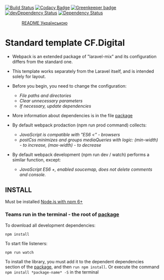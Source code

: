 [![Build Status](https://travis-ci.com/cf-digital-ukraine/default-html-template.svg?branch=master)](https://travis-ci.com/cf-digital-ukraine/default-html-template) [![Codacy Badge](https://api.codacy.com/project/badge/Grade/43d32cd89e5e42dabcef8c0ad6aeb5a7)](https://www.codacy.com/app/cf-digital-ukraine/default-html-template?utm_source=github.com&amp;utm_medium=referral&amp;utm_content=cf-digital-ukraine/default-html-template&amp;utm_campaign=Badge_Grade) [![Greenkeeper badge](https://badges.greenkeeper.io/cf-digital-ukraine/default-html-template.svg)](https://greenkeeper.io/) [![devDependency Status](https://david-dm.org/cf-digital-ukraine/default-html-template/dev-status.svg)](https://david-dm.org/cf-digital-ukraine/default-html-template#info=devDependencies) [![Dependency Status](https://david-dm.org/cf-digital-ukraine/default-html-template.svg)](https://david-dm.org/cf-digital-ukraine/default-html-template)
<p align="left">
  <img src="https://cdn.rawgit.com/hjnilsson/country-flags/master/svg/ua.svg" width="25px" height="10px">  
    <a href="./README.ua.md" title="CF.Digital git" style="vertical-align: middle;margin-left: 25px;">README Українською</a>
</p>

# Standard template CF.Digital

- Webpack is an extended package of "laravel-mix" and its configuration differs from the standard one.
- This template works separately from the Laravel itself, and is intended solely for layout.
- Before you begin, you need to change the configuration:
  - _File paths and directories_  
  - _Clear unnecessary parameters_  
  - _If necessary, update dependencies_  
 
- More information about dependencies is in the file [package](./package.json)  
- By default webpack prodaction (npm run prod command) collects:  
  - _JavaScript is compatible with "ES6 <" - browsers_  
  - _postCss minimizes and groups mediaQueries with logic: (min-width) - to increase, (max-width) - to decrease_  

- By default webpack development (npm run dev / watch) performs a similar function, except:
  - _JavaScript ES6 +, enabled soucemap, does not delete comments and console._  

## INSTALL

Must be installed [Node.js with npm 6+](https://nodejs.org/uk/download/)
### Teams run in the terminal - the root of [package](./package.json)  
To download all development dependencies:
```shell
npm install
```
To start file listeners:
```shell
npm run watch
```
  
To install the library, you must add it to the dependent dependencies section of the [package](./package.json), and then `run npm install`.
Or execute the command `npm install *package-name* -S` in the terminal